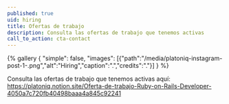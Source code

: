 ```yaml
---
published: true
uid: hiring
title: Ofertas de trabajo
description: C﻿onsulta las ofertas de trabajo que tenemos activas
call_to_action: cta-contact
---
```

{% gallery { "simple": false, "images": [{"path":"/media/platoniq-instagram-post-1-.png","alt":"Hiring","caption":".","credits":"."}] } %}

C﻿onsulta las ofertas de trabajo que tenemos activas aquí: https://platoniq.notion.site/Oferta-de-trabajo-Ruby-on-Rails-Developer-4050a7c720fb40498baaa4a845c92241